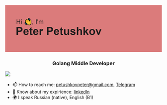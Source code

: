 <img src="https://github.com/Vaixle/Vaixle/blob/main/header.png" alt="Profile image">
<h3 align="center">Golang Middle Developer</h3>

![](https://komarev.com/ghpvc/?username=Vaixle)

- 📫 How to reach me: petushkovpeter@gmail.com, [Telegram](https://t.me/vaixle)
- 📄 Know about my expirience: [linkedIn](https://www.linkedin.com/in/petr-petushkov-764850234/)
- 🌍 I speak Russian (native), English (B1)
